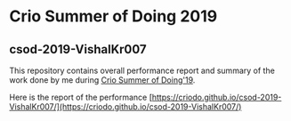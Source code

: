# Crio Summer of Doing 2019

## csod-2019-VishalKr007

This repository contains overall performance report and summary of the work done by me during [Crio Summer of Doing'19](https://crio.do/csod).

Here is the report of the performance [https://criodo.github.io/csod-2019-VishalKr007/](https://criodo.github.io/csod-2019-VishalKr007/)
